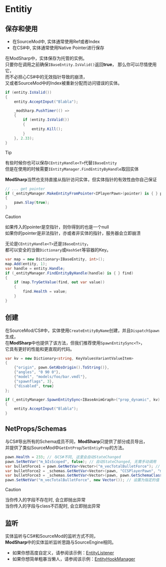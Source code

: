 # Entitiy

## 保存和使用

- 在SourceMod中, 实体通常使用Ref或者Index
- 在CS#中, 实体通常使用Native Pointer进行保存

在ModSharp中，实体保存为托管的实例。  
只要你在调用之前确保`IBaseEntity.IsValid()`返回**true**，
那么你可以尽情使用它，  
而不必担心CS#中的无效指针导致的崩溃，  
又或者SourceMod中的Index被重新分配而访问错误的实体。  

```c#
if (entity.IsValid())
{
    entity.AcceptInput("Blabla");

    _modSharp.PushTimer(() => 
    {
        if (entity.IsValid())
        {
            entity.Kill();
        }
    }, 2.33);
}
```

> [!TIP]
> 有些时候你也可以保存``CEntityHandle<T>``代替``IBaseEntity``  
> 但是在使用的时候需要``IEntityManager.FindEntityByHandle``取回实体

**ModSharp**当然也支持直接从指针访问实体，但实体指针的有效性由你自己保证

```c#
// ... get pointer
if (_entityManager.MakeEntityFromPointer<IPlayerPawn>(pointer) is { } pawn)
{
    pawn.Slay(true);
}
```

> [!CAUTION]
>
> 如果传入的pointer是空指针，则你得到的也是一个null  
> 如果你的pointer是非法指针，亦或者非实体的指针，服务器会立即崩溃

无论是``CEntityHandle<T>``还是``IBaseEntity``，  
都可以安全的当做`Dictionary`或`HashSet`等容器的Key。  

```c#
var map = new Dictionary<IBaseEntity, int>();
map.Add(entity, 1);
var handle = entity.Handle;
if (_entityManager.FindEntityByHandle(handle) is { } find)
{
    if (map.TryGetValue(find, out var value))
    {
        find.Health = value;
    }
}
```

## 创建

在SourceMod/CS#中，实体使用`CreateEntityByName`创建，并且``DispatchSpawn``生成，  
在**ModSharp**中也提供了该方法，但我们推荐使用``SpawnEntitySync<T>``，  
它具有更好的性能和更直观的代码。  

```c#
var kv = new Dictionary<string, KeyValuesVariantValueItem>
{
    {"origin", pawn.GetAbsOrigin().ToString()},
    {"angles", "0 90 0"},
    {"model", "models/foo/bar.vmdl"},
    {"spawnflags", 3},
    {"disabled", true}
};

if (_entityManager.SpawnEntitySync<IBaseAnimGraph>("prop_dynamic", kv) is { } entity)
{
    entity.AcceptInput("Blabla");
}

```

## NetProps/Schemas

与CS#导出所有的Schema成员不同，**ModSharp**只提供了部分成员导出，  
并提供了类似SourceMod中``GetEntProp``/``SetEntiyProp``的方法。

```c#
pawn.Health = 233; // 与CS#不同, 这里会自动StateChanged
pawn.SetNetVar("m_bIsScoped", false); // 自动StateChanged, 无需手动调用
var bulletForce1 = pawn.GetNetVar<Vector>("m_vecTotalBulletForce"); // 使用Schema字段名称获取
var bulletForce2 = _schemas.GetNetVar<Vector>(pawn, "CCSPlayerPawn", "m_vecTotalBulletForce"); // 显式类 + 字段名
var bulletForce3 = _schemas.GetNetVar<Vector>(pawn, pawn.GetSchemaClassname(), "m_vecTotalBulletForce"); // 自动类 + 显式字段名
pawn.SetNetVar("m_vecTotalBulletForce", new Vector()); // 设置为指定的值
```

> [!Caution]
>
> 当你传入的字段不存在时, 会立即抛出异常  
> 当你传入的字段与class不匹配时, 会立即抛出异常  

## 监听

实体监听与CS#和SourceMod的监听方式不同，  
**ModSharp**中的实体监听监听思路与SourceEngine相同。

- 如果你想高度自定义，请参阅该示例：[EntityListener](../examples/entity-listener.md)
- 如果你想简单粗暴当懒人，请参阅该示例：[EntityHookManager](../examples/entity-hook-manager.md)
